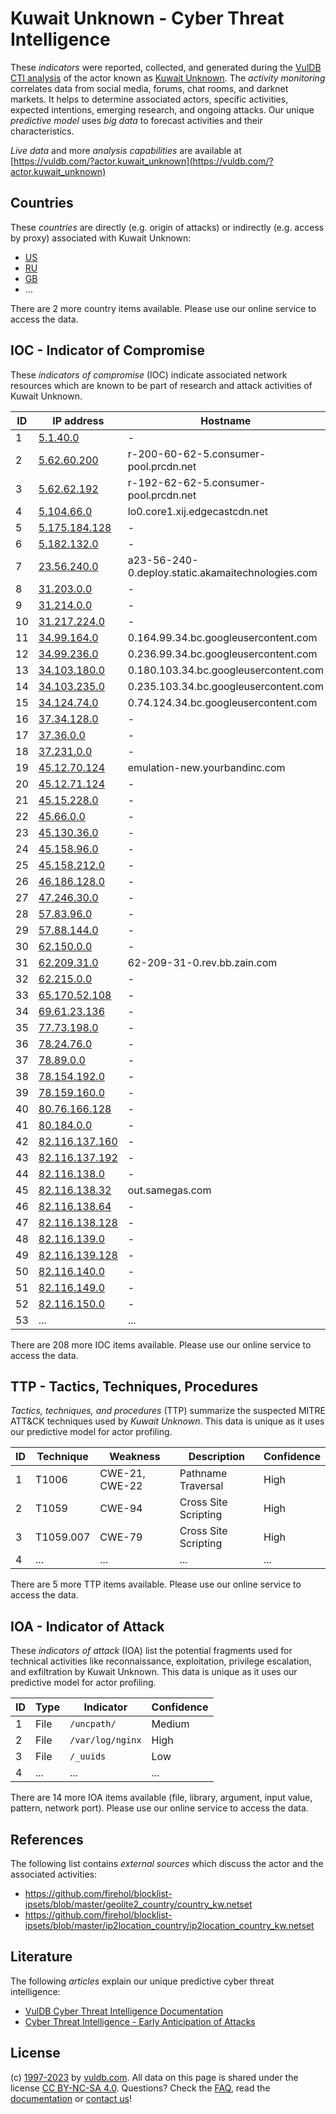 # Kuwait Unknown - Cyber Threat Intelligence

These _indicators_ were reported, collected, and generated during the [VulDB CTI analysis](https://vuldb.com/?kb.cti) of the actor known as [Kuwait Unknown](https://vuldb.com/?actor.kuwait_unknown). The _activity monitoring_ correlates data from social media, forums, chat rooms, and darknet markets. It helps to determine associated actors, specific activities, expected intentions, emerging research, and ongoing attacks. Our unique _predictive model_ uses _big data_ to forecast activities and their characteristics.

_Live data_ and more _analysis capabilities_ are available at [https://vuldb.com/?actor.kuwait_unknown](https://vuldb.com/?actor.kuwait_unknown)

## Countries

These _countries_ are directly (e.g. origin of attacks) or indirectly (e.g. access by proxy) associated with Kuwait Unknown:

* [US](https://vuldb.com/?country.us)
* [RU](https://vuldb.com/?country.ru)
* [GB](https://vuldb.com/?country.gb)
* ...

There are 2 more country items available. Please use our online service to access the data.

## IOC - Indicator of Compromise

These _indicators of compromise_ (IOC) indicate associated network resources which are known to be part of research and attack activities of Kuwait Unknown.

ID | IP address | Hostname | Campaign | Confidence
-- | ---------- | -------- | -------- | ----------
1 | [5.1.40.0](https://vuldb.com/?ip.5.1.40.0) | - | - | High
2 | [5.62.60.200](https://vuldb.com/?ip.5.62.60.200) | r-200-60-62-5.consumer-pool.prcdn.net | - | High
3 | [5.62.62.192](https://vuldb.com/?ip.5.62.62.192) | r-192-62-62-5.consumer-pool.prcdn.net | - | High
4 | [5.104.66.0](https://vuldb.com/?ip.5.104.66.0) | lo0.core1.xij.edgecastcdn.net | - | High
5 | [5.175.184.128](https://vuldb.com/?ip.5.175.184.128) | - | - | High
6 | [5.182.132.0](https://vuldb.com/?ip.5.182.132.0) | - | - | High
7 | [23.56.240.0](https://vuldb.com/?ip.23.56.240.0) | a23-56-240-0.deploy.static.akamaitechnologies.com | - | High
8 | [31.203.0.0](https://vuldb.com/?ip.31.203.0.0) | - | - | High
9 | [31.214.0.0](https://vuldb.com/?ip.31.214.0.0) | - | - | High
10 | [31.217.224.0](https://vuldb.com/?ip.31.217.224.0) | - | - | High
11 | [34.99.164.0](https://vuldb.com/?ip.34.99.164.0) | 0.164.99.34.bc.googleusercontent.com | - | Medium
12 | [34.99.236.0](https://vuldb.com/?ip.34.99.236.0) | 0.236.99.34.bc.googleusercontent.com | - | Medium
13 | [34.103.180.0](https://vuldb.com/?ip.34.103.180.0) | 0.180.103.34.bc.googleusercontent.com | - | Medium
14 | [34.103.235.0](https://vuldb.com/?ip.34.103.235.0) | 0.235.103.34.bc.googleusercontent.com | - | Medium
15 | [34.124.74.0](https://vuldb.com/?ip.34.124.74.0) | 0.74.124.34.bc.googleusercontent.com | - | Medium
16 | [37.34.128.0](https://vuldb.com/?ip.37.34.128.0) | - | - | High
17 | [37.36.0.0](https://vuldb.com/?ip.37.36.0.0) | - | - | High
18 | [37.231.0.0](https://vuldb.com/?ip.37.231.0.0) | - | - | High
19 | [45.12.70.124](https://vuldb.com/?ip.45.12.70.124) | emulation-new.yourbandinc.com | - | High
20 | [45.12.71.124](https://vuldb.com/?ip.45.12.71.124) | - | - | High
21 | [45.15.228.0](https://vuldb.com/?ip.45.15.228.0) | - | - | High
22 | [45.66.0.0](https://vuldb.com/?ip.45.66.0.0) | - | - | High
23 | [45.130.36.0](https://vuldb.com/?ip.45.130.36.0) | - | - | High
24 | [45.158.96.0](https://vuldb.com/?ip.45.158.96.0) | - | - | High
25 | [45.158.212.0](https://vuldb.com/?ip.45.158.212.0) | - | - | High
26 | [46.186.128.0](https://vuldb.com/?ip.46.186.128.0) | - | - | High
27 | [47.246.30.0](https://vuldb.com/?ip.47.246.30.0) | - | - | High
28 | [57.83.96.0](https://vuldb.com/?ip.57.83.96.0) | - | - | High
29 | [57.88.144.0](https://vuldb.com/?ip.57.88.144.0) | - | - | High
30 | [62.150.0.0](https://vuldb.com/?ip.62.150.0.0) | - | - | High
31 | [62.209.31.0](https://vuldb.com/?ip.62.209.31.0) | 62-209-31-0.rev.bb.zain.com | - | High
32 | [62.215.0.0](https://vuldb.com/?ip.62.215.0.0) | - | - | High
33 | [65.170.52.108](https://vuldb.com/?ip.65.170.52.108) | - | - | High
34 | [69.61.23.136](https://vuldb.com/?ip.69.61.23.136) | - | - | High
35 | [77.73.198.0](https://vuldb.com/?ip.77.73.198.0) | - | - | High
36 | [78.24.76.0](https://vuldb.com/?ip.78.24.76.0) | - | - | High
37 | [78.89.0.0](https://vuldb.com/?ip.78.89.0.0) | - | - | High
38 | [78.154.192.0](https://vuldb.com/?ip.78.154.192.0) | - | - | High
39 | [78.159.160.0](https://vuldb.com/?ip.78.159.160.0) | - | - | High
40 | [80.76.166.128](https://vuldb.com/?ip.80.76.166.128) | - | - | High
41 | [80.184.0.0](https://vuldb.com/?ip.80.184.0.0) | - | - | High
42 | [82.116.137.160](https://vuldb.com/?ip.82.116.137.160) | - | - | High
43 | [82.116.137.192](https://vuldb.com/?ip.82.116.137.192) | - | - | High
44 | [82.116.138.0](https://vuldb.com/?ip.82.116.138.0) | - | - | High
45 | [82.116.138.32](https://vuldb.com/?ip.82.116.138.32) | out.samegas.com | - | High
46 | [82.116.138.64](https://vuldb.com/?ip.82.116.138.64) | - | - | High
47 | [82.116.138.128](https://vuldb.com/?ip.82.116.138.128) | - | - | High
48 | [82.116.139.0](https://vuldb.com/?ip.82.116.139.0) | - | - | High
49 | [82.116.139.128](https://vuldb.com/?ip.82.116.139.128) | - | - | High
50 | [82.116.140.0](https://vuldb.com/?ip.82.116.140.0) | - | - | High
51 | [82.116.149.0](https://vuldb.com/?ip.82.116.149.0) | - | - | High
52 | [82.116.150.0](https://vuldb.com/?ip.82.116.150.0) | - | - | High
53 | ... | ... | ... | ...

There are 208 more IOC items available. Please use our online service to access the data.

## TTP - Tactics, Techniques, Procedures

_Tactics, techniques, and procedures_ (TTP) summarize the suspected MITRE ATT&CK techniques used by _Kuwait Unknown_. This data is unique as it uses our predictive model for actor profiling.

ID | Technique | Weakness | Description | Confidence
-- | --------- | -------- | ----------- | ----------
1 | T1006 | CWE-21, CWE-22 | Pathname Traversal | High
2 | T1059 | CWE-94 | Cross Site Scripting | High
3 | T1059.007 | CWE-79 | Cross Site Scripting | High
4 | ... | ... | ... | ...

There are 5 more TTP items available. Please use our online service to access the data.

## IOA - Indicator of Attack

These _indicators of attack_ (IOA) list the potential fragments used for technical activities like reconnaissance, exploitation, privilege escalation, and exfiltration by Kuwait Unknown. This data is unique as it uses our predictive model for actor profiling.

ID | Type | Indicator | Confidence
-- | ---- | --------- | ----------
1 | File | `/uncpath/` | Medium
2 | File | `/var/log/nginx` | High
3 | File | `/_uuids` | Low
4 | ... | ... | ...

There are 14 more IOA items available (file, library, argument, input value, pattern, network port). Please use our online service to access the data.

## References

The following list contains _external sources_ which discuss the actor and the associated activities:

* https://github.com/firehol/blocklist-ipsets/blob/master/geolite2_country/country_kw.netset
* https://github.com/firehol/blocklist-ipsets/blob/master/ip2location_country/ip2location_country_kw.netset

## Literature

The following _articles_ explain our unique predictive cyber threat intelligence:

* [VulDB Cyber Threat Intelligence Documentation](https://vuldb.com/?kb.cti)
* [Cyber Threat Intelligence - Early Anticipation of Attacks](https://www.scip.ch/en/?labs.20201022)

## License

(c) [1997-2023](https://vuldb.com/?kb.changelog) by [vuldb.com](https://vuldb.com/?kb.about). All data on this page is shared under the license [CC BY-NC-SA 4.0](https://creativecommons.org/licenses/by-nc-sa/4.0/). Questions? Check the [FAQ](https://vuldb.com/?kb.faq), read the [documentation](https://vuldb.com/?kb) or [contact us](https://vuldb.com/?contact)!
